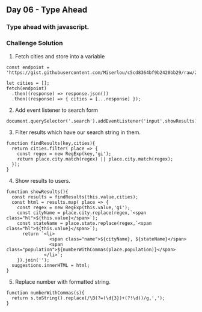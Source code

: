 ## Day 06 - Type Ahead

### Type ahead with javascript.

### Challenge Solution

1. Fetch cities and store into a variable
```
const endpoint = 'https://gist.githubusercontent.com/Miserlou/c5cd8364bf9b2420bb29/raw/2bf258763cdddd704f8ffd3ea9a3e81d25e2c6f6/cities.json';

let cities = [];
fetch(endpoint)
  .then((response) => response.json())
  .then((response) => { cities = [...response] });
```

2. Add event listener to search form
```
document.querySelector('.search').addEventListener('input',showResults);
```

3. Filter results which have our search string in them.
```
function findResults(key,cities){
  return cities.filter( place => {
    const regex = new RegExp(key,'gi');
    return place.city.match(regex) || place.city.match(regex);
  });
}
```
4. Show results to users.
```
function showResults(){
  const results = findResults(this.value,cities);
  const html = results.map( place => {
    const regex = new RegExp(this.value,'gi');
    const cityName = place.city.replace(regex,`<span class="hl">${this.value}</span>`);
    const stateName = place.state.replace(regex,`<span class="hl">${this.value}</span>`);
      return `<li>
                <span class="name">${cityName}, ${stateName}</span>
                <span class="population">${numberWithCommas(place.population)}</span>
              </li>`;
    }).join('');
  suggestions.innerHTML = html;
}
```
5. Replace number with formatted string.
```
function numberWithCommas(s){
  return s.toString().replace(/\B(?=(\d{3})+(?!\d))/g,',');
}
``` 
